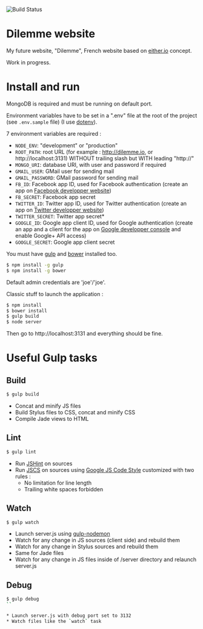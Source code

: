 ![Build Status](https://codeship.com/projects/fe21adf0-1f10-0133-8b98-7a1057e16cf4/status?branch=master)

# Dilemme website

My future website, "Dilemme", French website based on [either.io](http://either.io) concept.

Work in progress.

# Install and run

MongoDB is required and must be running on default port.

Environment variables have to be set in a ".env" file at the root of the project (see `.env.sample` file) (I use [dotenv](https://github.com/motdotla/dotenv)).

7 environment variables are required :
* `NODE_ENV`: "development" or "production"
* `ROOT_PATH`: root URL (for example : http://dilemme.io, or http://localhost:3131) WITHOUT trailing slash but WITH leading "http://"
* `MONGO_URI`: database URI, with user and password if required
* `GMAIL_USER`: GMail user for sending mail
* `GMAIL_PASSWORD`: GMail password for sending mail
* `FB_ID`: Facebook app ID, used for Facebook authentication (create an app on [Facebook developper website](https://developers.facebook.com/))
* `FB_SECRET`: Facebook app secret
* `TWITTER_ID`: Twitter app ID, used for Twitter authentication (create an app on [Twitter developper website](https://apps.twitter.com/))
* `TWITTER_SECRET`: Twitter app secret*
* `GOOGLE_ID`: Google app client ID, used for Google authentication (create an app and a client for the app on [Google developper console](https://console.developers.google.com/) and enable Google+ API access)
* `GOOGLE_SECRET`: Google app client secret

You must have [gulp](http://gulpjs.com/) and [bower](http://bower.io/) installed too.
```sh
$ npm install -g gulp
$ npm install -g bower
```

Default admin credentials are 'joe'/'joe'.


Classic stuff to launch the application : 

```sh
$ npm install
$ bower install
$ gulp build
$ node server
```

Then go to http://localhost:3131 and everything should be fine.

# Useful Gulp tasks

## Build

```sh
$ gulp build
```

* Concat and minify JS files
* Build Stylus files to CSS, concat and minify CSS
* Compile Jade views to HTML

## Lint

```sh
$ gulp lint
```

* Run [JSHint](http://jshint.com/docs/) on sources
* Run [JSCS](http://jscs.info/) on sources using [Google JS Code Style](https://google-styleguide.googlecode.com/svn/trunk/javascriptguide.xml) customized with two rules :
	* No limitation for line length
	* Trailing white spaces forbidden

## Watch

```sh
$ gulp watch
```

* Launch server.js using [gulp-nodemon](https://github.com/JacksonGariety/gulp-nodemon)
* Watch for any change in JS sources (client side) and rebuild them
* Watch for any change in Stylus sources and rebuild them
* Same for Jade files
* Watch for any change in JS files inside of /server directory and relaunch server.js

## Debug

```sh
$ gulp debug
``

* Launch server.js with debug port set to 3132
* Watch files like the `watch` task